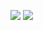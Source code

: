 ![](https://github-readme-stats.vercel.app/api?username=nishansr)
![](https://quotes-github-readme.vercel.app/api?type=horizontal&theme=tokyonight)
